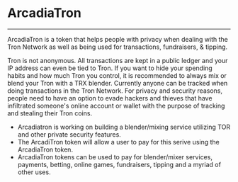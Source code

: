 # ArcadiaTron
_____________
ArcadiaTron is a token that helps people with privacy when dealing with the Tron Network as well as being used for transactions, fundraisers, & tipping.

Tron is not anonymous. All transactions are kept in a public ledger and your IP address can even be tied to Tron. If you want to hide your spending habits and how much Tron you control, it is recommended to always mix or blend your Tron with a TRX blender.  Currently anyone can be tracked when doing transactions in the Tron Network.  For privacy and security reasons, people need to have an option to evade hackers and thieves that have infiltrated someone's online account or wallet with the purpose of tracking and stealing their Tron coins.  
  * Arcadiatron is working on building a blender/mixing service utilizing TOR and other private security features.
  * The ArcadiTron token will allow a user to pay for this serive using the ArcadiaTron token.
  * ArcadiaTron tokens can be used to pay for blender/mixer services, payments, betting, online games, fundraisers, tipping and a myriad of other uses.  
